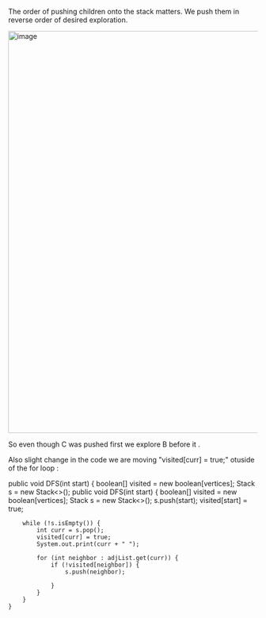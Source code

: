 The order of pushing children onto the stack matters. 
We push them in reverse order of desired exploration.

<img width="811" alt="image" src="https://github.com/user-attachments/assets/a7e55876-439f-4951-abb3-7cac47b639f3">

So even though C was pushed first we explore B before it .



Also slight change in the code we are moving  "visited[curr] = true;" otuside of the for loop :

 public void DFS(int start) {
        boolean[] visited = new boolean[vertices];
        Stack<Integer> s = new Stack<>();
 public void DFS(int start) {
        boolean[] visited = new boolean[vertices];
        Stack<Integer> s = new Stack<>();
        s.push(start);
        visited[start] = true;

        while (!s.isEmpty()) {
            int curr = s.pop();
            visited[curr] = true;
            System.out.print(curr + " ");

            for (int neighbor : adjList.get(curr)) {
                if (!visited[neighbor]) {
                    s.push(neighbor);
                    
                }
            }
        }
    }

